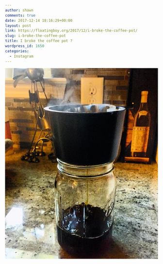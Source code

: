 ```yaml
---
author: shawn
comments: true
date: 2017-12-14 18:16:29+00:00
layout: post
link: https://floatingboy.org/2017/12/i-broke-the-coffee-pot/
slug: i-broke-the-coffee-pot
title: I broke the coffee pot ?
wordpress_id: 1650
categories:
  - Instagram
---
```


[![I broke the coffee pot ?](/assets/media/2017/12/25012936_179698409282189_8879528246606036992_n.jpg)](/assets/media/2017/12/25012936_179698409282189_8879528246606036992_n.jpg)
